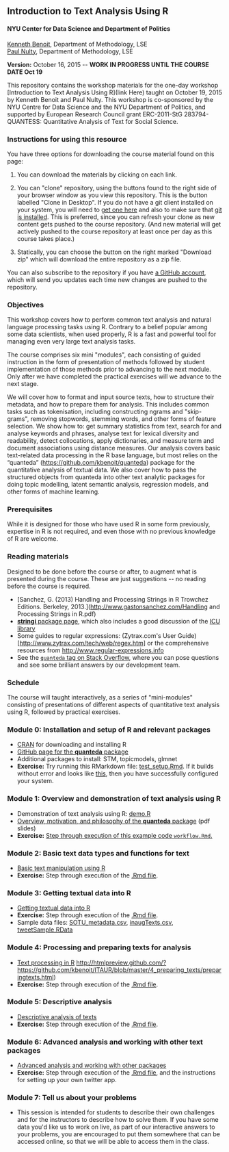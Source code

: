 ## Introduction to Text Analysis Using R


#### NYU Center for Data Science and Department of Politics

[Kenneth Benoit](kbenoit@lse.ac.uk), Department of Methodology, LSE  
[Paul Nulty](p.nulty@lse.ac.uk), Department of Methodology, LSE  

**Version:** October 16, 2015 -- **WORK IN PROGRESS UNTIL THE COURSE DATE Oct 19**

This repository contains the workshop materials for the one-day workshop [Introduction to Text Analysis Using R](link Here) taught on October 19, 2015 by Kenneth Benoit and Paul Nulty.  This workshop is co-sponsored by the NYU Centre for Data Science and the NYU Department of Politics, and supported by European Research Council grant ERC-2011-StG 283794-QUANTESS: Quantitative Analysis of Text for Social Science.

### Instructions for using this resource ###

You have three options for downloading the course material found on this page:  

1.  You can download the materials by clicking on each link.  

2.  You can "clone" repository, using the buttons found to the right side of your browser window as you view this repository.  This is the button labelled "Clone in Desktop".  If you do not have a git client installed on your system, you will need to [get one here](https://git-scm.com/download/gui) and also to make sure that [git is installed](https://git-scm.com/downloads).  This is preferred, since you can refresh your clone as new content gets pushed to the course repository.  (And new material will get actively pushed to the course repository at least once per day as this course takes place.)

3.  Statically, you can choose the button on the right marked "Download zip" which will download the entire repository as a zip file.

You can also subscribe to the repository if you have [a GitHub account](https://github.com), which will send you updates each time new changes are pushed to the repository.

### Objectives

This workshop covers how to perform common text analysis and natural language processing tasks using R.  Contrary to a belief popular among some data scientists, when used properly, R is a fast and powerful tool for managing even very large text analysis tasks.  

The course comprises six mini "modules", each consisting of guided instruction in the form of presentation of methods followed by student implementation of those methods prior to advancing to the next module.   Only after we have completed the practical exercises will we advance to the next stage.  

We will cover how to format and input source texts, how to structure their metadata, and how to prepare them for analysis.  This includes common tasks such as tokenisation, including constructing ngrams and "skip-grams", removing stopwords, stemming words, and other forms of feature selection.  We show how to: get summary statistics from text, search for and analyse keywords and phrases, analyse text for lexical diversity and readability,  detect collocations, apply dictionaries, and measure term and document associations using distance measures.  Our analysis covers basic text-related data processing in the R base language, but most relies on the “quanteda” (https://github.com/kbenoit/quanteda) package for the quantitative analysis of textual data.  We also cover how to pass the structured objects from quanteda into other text analytic packages for doing topic modelling, latent semantic analysis, regression models, and other forms of machine learning.



### Prerequisites

While it is designed for those who have used R in some form previously, expertise in R is not required, and even those with no previous knowledge of R are welcome.

### Reading materials

Designed to be done before the course or after, to augment what is presented during the course.  These are just suggestions -- no reading before the course is required.

*  [Sanchez, G. (2013) Handling and Processing Strings in R Trowchez Editions. Berkeley, 2013.](http://www.gastonsanchez.com/Handling and Processing Strings in R.pdf)  
*  [**stringi** package page](http://www.rexamine.com/resources/stringi/), which also includes a good discussion of the [ICU library](http://site.icu-project.org)  
*  Some guides to regular expressions: (Zytrax.com's User Guide)[http://www.zytrax.com/tech/web/regex.htm]
 or the comprehensive resources from http://www.regular-expressions.info  
*  See the [`quanteda` tag on Stack Overflow](http://stackoverflow.com/questions/tagged/quanteda), where you can pose questions and see some brilliant answers by our development team.


### Schedule

The course will taught interactively, as a series of "mini-modules" consisting of presentations of different aspects of quantitative text analysis using R, followed by practical exercises. 


### Module 0: Installation and setup of R and relevant packages

*  [CRAN](https://cran.r-project.org) for downloading and installing R
*  [GitHub page for the **quanteda** package](https://github.com/kbenoit/quanteda)
*  Additional packages to install:  STM, topicmodels, glmnet
*  **Exercise:**  Try running this RMarkdown file: [test_setup.Rmd](0_setup/test_setup.Rmd).  If it builds without error and looks like [this](http://htmlpreview.github.com/?https://github.com/kbenoit/ITAUR/blob/master/0_setup/test_setup.html), then you have successfully configured your system.

### Module 1: Overview and demonstration of text analysis using R

*  Demonstration of text analysis using R: [demo.R](1_demo/demo.R)
*  [Overview, motivation, and philosophy of the **quanteda** package](1_demo/motivation.pdf) (pdf slides)
*  **Exercise:** [Step through execution of this example code `workflow.Rmd`.](1_demo/workflow.Rmd)

### Module 2: Basic text data types and functions for text

*  [Basic text manipulation using R](http://htmlpreview.github.io/?https://github.com/kbenoit/ITAUR/blob/master/2_text_manipulation/text_manipulation.html)
*  **Exercise:** Step through execution of the [.Rmd file](2_text_manipulation/text_manipulation.Rmd).


### Module 3: Getting textual data into R

*  [Getting textual data into R](http://htmlpreview.github.com/?https://github.com/kbenoit/ITAUR/blob/master/3_file_import/file_import.html)
*  **Exercise:** Step through execution of the [.Rmd file](3_file_import/file_import.Rmd).
*  Sample data files: [SOTU_metadata.csv](https://github.com/kbenoit/ITAUR/blob/master/data/SOTU_metadata.csv), [inaugTexts.csv](https://github.com/kbenoit/ITAUR/blob/master/data/inaugTexts.csv), [tweetSample.RData](https://github.com/kbenoit/ITAUR/blob/master/data/tweetSample.RData)


### Module 4: Processing and preparing texts for analysis

*  [Text processing in R](http://www.kenbenoit.net/files/preparingtexts.html) http://htmlpreview.github.com/?https://github.com/kbenoit/ITAUR/blob/master/4_preparing_texts/preparingtexts.html)
*  **Exercise:** Step through execution of the [.Rmd file](4_preparing_texts/preparingtexts.Rmd).


### Module 5: Descriptive analysis

*  [Descriptive analysis of texts](http://htmlpreview.github.com/?https://github.com/kbenoit/ITAUR/blob/master/5_descriptive/descriptive.html)
*  **Exercise:** Step through execution of the [.Rmd file](5_descriptive/descriptive.Rmd).


### Module 6: Advanced analysis and working with other text packages

*  [Advanced analysis and working with other packages](http://htmlpreview.github.com/?https://github.com/kbenoit/ITAUR/blob/master/6_advanced/advanced.html)
*  **Exercise:** Step through execution of the [.Rmd file](6_advanced/Twitter.Rmd), and the instructions for setting up your own twitter app.


### Module 7: Tell us about your problems

*  This session is intended for students to describe their own challenges and for the instructors to describe how to solve them.  If you have some data you'd like us to work on live, as part of our interactive answers to your problems, you are encouraged to put them somewhere that can be accessed online, so that we will be able to access them in the class.




